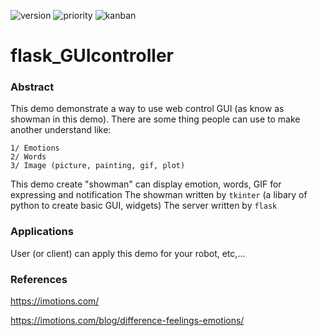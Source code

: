 ![version](https://img.shields.io/badge/version-0.1-brightgreen) 
![priority](https://img.shields.io/badge/priority-normal-lightgrey) 
![kanban](https://img.shields.io/badge/status-done-yellowgreen)

# flask_GUIcontroller

### Abstract

This demo demonstrate a way to use web control GUI (as know as showman in this demo).
There are some thing people can use to make another understand like:

	1/ Emotions
	2/ Words
	3/ Image (picture, painting, gif, plot)

This demo create "showman" can display emotion, words, GIF for expressing and notification
The showman written by `tkinter` (a libary of python to create basic GUI, widgets)
The server written by `flask`

### Applications

User (or client) can apply this demo for your robot, etc,...

### References

https://imotions.com/

https://imotions.com/blog/difference-feelings-emotions/


